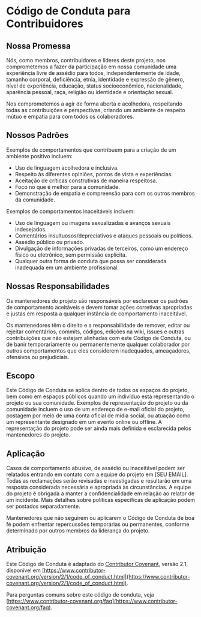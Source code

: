 # Código de Conduta para Contribuidores

## Nossa Promessa

Nós, como membros, contribuidores e líderes deste projeto, nos comprometemos a fazer da participação em nossa comunidade uma experiência livre de assédio para todos, independentemente de idade, tamanho corporal, deficiência, etnia, identidade e expressão de gênero, nível de experiência, educação, status socioeconômico, nacionalidade, aparência pessoal, raça, religião ou identidade e orientação sexual.

Nos comprometemos a agir de forma aberta e acolhedora, respeitando todas as contribuições e perspectivas, criando um ambiente de respeito mútuo e empatia para com todos os colaboradores.

## Nossos Padrões

Exemplos de comportamentos que contribuem para a criação de um ambiente positivo incluem:

- Uso de linguagem acolhedora e inclusiva.
- Respeito às diferentes opiniões, pontos de vista e experiências.
- Aceitação de críticas construtivas de maneira respeitosa.
- Foco no que é melhor para a comunidade.
- Demonstração de empatia e compreensão para com os outros membros da comunidade.

Exemplos de comportamentos inaceitáveis incluem:

- Uso de linguagem ou imagens sexualizadas e avanços sexuais indesejados.
- Comentários insultuosos/depreciativos e ataques pessoais ou políticos.
- Assédio público ou privado.
- Divulgação de informações privadas de terceiros, como um endereço físico ou eletrônico, sem permissão explícita.
- Qualquer outra forma de conduta que possa ser considerada inadequada em um ambiente profissional.

## Nossas Responsabilidades

Os mantenedores do projeto são responsáveis por esclarecer os padrões de comportamento aceitáveis e devem tomar ações corretivas apropriadas e justas em resposta a qualquer instância de comportamento inaceitável.

Os mantenedores têm o direito e a responsabilidade de remover, editar ou rejeitar comentários, commits, códigos, edições na wiki, issues e outras contribuições que não estejam alinhadas com este Código de Conduta, ou de banir temporariamente ou permanentemente qualquer colaborador por outros comportamentos que eles considerem inadequados, ameaçadores, ofensivos ou prejudiciais.

## Escopo

Este Código de Conduta se aplica dentro de todos os espaços do projeto, bem como em espaços públicos quando um indivíduo está representando o projeto ou sua comunidade. Exemplos de representação do projeto ou da comunidade incluem o uso de um endereço de e-mail oficial do projeto, postagem por meio de uma conta oficial de mídia social, ou atuação como um representante designado em um evento online ou offline. A representação do projeto pode ser ainda mais definida e esclarecida pelos mantenedores do projeto.

## Aplicação

Casos de comportamento abusivo, de assédio ou inaceitável podem ser relatados entrando em contato com a equipe do projeto em [SEU EMAIL]. Todas as reclamações serão revisadas e investigadas e resultarão em uma resposta considerada necessária e apropriada às circunstâncias. A equipe do projeto é obrigada a manter a confidencialidade em relação ao relator de um incidente. Mais detalhes sobre políticas específicas de aplicação podem ser postados separadamente.

Mantenedores que não seguirem ou aplicarem o Código de Conduta de boa fé podem enfrentar repercussões temporárias ou permanentes, conforme determinado por outros membros da liderança do projeto.

## Atribuição

Este Código de Conduta é adaptado do [Contributor Covenant](https://www.contributor-covenant.org), versão 2.1, disponível em [https://www.contributor-covenant.org/version/2/1/code_of_conduct.html](https://www.contributor-covenant.org/version/2/1/code_of_conduct.html).

Para perguntas comuns sobre este código de conduta, veja [https://www.contributor-covenant.org/faq](https://www.contributor-covenant.org/faq).
